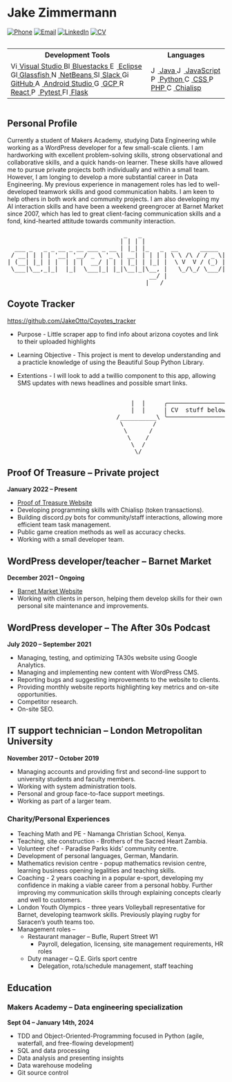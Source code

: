 # Jake Zimmermann

[![Phone](https://img.shields.io/badge/Phone-07545--128--394-brightgreen)](tel:07545128394)
[![Email](https://img.shields.io/badge/Email-jake__zimmermann%40hotmail.co.uk-red)](mailto:jake_zimmermann@hotmail.co.uk)
[![LinkedIn](https://img.shields.io/badge/LinkedIn-Jake%20Zimmermann-blue)](https://www.linkedin.com/in/jake-zimmermann-66776339/)
[![CV](https://img.shields.io/badge/View%20CV-PDF-yellow?style=flat-square)](https://github.com/JakeOtto/JakeOtto/blob/main/CV%20-%20Jake%20Zimmermann%202023.pdf)


<div style="overflow-x:auto;">
  <table>
    <tr>
      <th>Development Tools</th>
      <th>Languages</th>
    </tr>
    <tr>
      <td>
        <div class="split-column">
          <a href="https://visualstudio.com">
            <img src="[https://visualstudio.microsoft.com/wp-content/uploads/2022/09/VisualStudioCode.svg]" alt="Visual Studio" width="16"> Visual Studio
          </a>
          <a href="https://www.bluestacks.com">
            <img src="https://www.bluestacks.com/favicon.ico" alt="Bluestacks" width="16"> Bluestacks
          </a>
          <a href="https://www.eclipse.org">
            <img src="https://www.eclipse.org/eclipse.org/favicon.ico" alt="Eclipse" width="16"> Eclipse
          </a>
          <a href="https://glassfish.org">
            <img src="https://glassfish.org/favicon.ico" alt="Glassfish" width="16"> Glassfish
          </a>
          <a href="https://netbeans.org">
            <img src="https://netbeans.org/favicon.ico" alt="NetBeans" width="16"> NetBeans
          </a>
          <a href="https://slack.com">
            <img src="https://slack.com/favicon.ico" alt="Slack" width="16"> Slack
          </a>
          <a href="https://github.com">
            <img src="https://github.com/favicon.ico" alt="GitHub" width="16"> GitHub
          </a>
          <a href="https://developer.android.com/studio">
            <img src="https://developer.android.com/favicon.ico" alt="Android Studio" width="16"> Android Studio
          </a>
          <a href="https://cloud.google.com">
            <img src="https://cloud.google.com/favicon.ico" alt="GCP" width="16"> GCP
          </a>
          <a href="https://reactjs.org">
            <img src="https://reactjs.org/favicon.ico" alt="React" width="16"> React
          </a>
          <a href="https://pytest.org">
            <img src="https://pytest.org/favicon.ico" alt="Pytest" width="16"> Pytest
          </a>
           <a href="https://flask.palletsprojects.com">
            <img src="https://flask.palletsprojects.com/favicon.ico" alt="Flask" width="16"> Flask
          </a>
        </div>
      </td>
      <td>
        <a href="https://java.com">
          <img src="https://java.com/favicon.ico" alt="Java" width="16"> Java
        </a>
        <a href="https://developer.mozilla.org/en-US/docs/Web/JavaScript">
          <img src="https://developer.mozilla.org/favicon.ico" alt="JavaScript" width="16"> JavaScript
        </a>
        <a href="https://python.org">
          <img src="https://python.org/favicon.ico" alt="Python" width="16"> Python
        </a>
        <a href="https://www.w3.org/Style/CSS/Overview.en.html">
          <img src="https://www.w3.org/favicon.ico" alt="CSS" width="16"> CSS
        </a>
        <a href="https://www.php.net/">
          <img src="https://www.php.net/favicon.ico" alt="PHP" width="16"> PHP
        </a>
        <a href="https://chialisp.com/">
          <img src="https://chialisp.com/favicon.ico" alt="Chialisp" width="16"> Chialisp
        </a>
      </td>
    </tr>
  </table>
</div>

## Personal Profile

Currently a student of Makers Academy, studying Data Engineering while working as a WordPress developer for a few small-scale clients. I am hardworking with excellent problem-solving skills, strong observational and collaborative skills, and a quick hands-on learner. These skills have allowed me to pursue private projects both individually and within a small team. However, I am longing to develop a more substantial career in Data Engineering. My previous experience in management roles has led to well-developed teamwork skills and good communication habits. I am keen to help others in both work and community projects. I am also developing my AI interaction skills and have been a weekend greengrocer at Barnet Market since 2007, which has led to great client-facing communication skills and a fond, kind-hearted attitude towards community interaction.
<pre>
                                _   _                            _    _                           
                               | | | |                          | |  (_)                          
  ___ _   _ _ __ _ __ ___ _ __ | |_| |_   _  __      _____  _ __| | ___ _ __   __ _    ___  _ __  
 / __| | | | '__| '__/ _ \ '_ \| __| | | | | \ \ /\ / / _ \| '__| |/ / | '_ \ / _` |  / _ \| '_ \ 
| (__| |_| | |  | | |  __/ | | | |_| | |_| |  \ V  V / (_) | |  |   <| | | | | (_| | | (_) | | | |
 \___|\__,_|_|  |_|  \___|_| |_|\__|_|\__, |   \_/\_/ \___/|_|  |_|\_\_|_| |_|\__, |  \___/|_| |_|
                                       __/ |                                   __/ |              
                                      |___/                                   |___/               
</pre>
##  Coyote Tracker 

https://github.com/JakeOtto/Coyotes_tracker

- Purpose - 
Little scraper app to find info about arizona coyotes and link to their uploaded highlights

- Learning Objective -
This project is ment to develop understanding and a practicle knowledge of using the Beautiful Soup Python Library.

- Extentions - 
I will look to add a twillio component to this app, allowing SMS updates with news headlines and possible smart links.


<pre>            
                                  |  |     ╭─────────────────╮     |  |
                                  |  |     | CV  stuff below |     |  |
                              /__________\ ╰─────────────────╯ /__________\
                               \        /                       \        /
                                \      /                         \      /
                                 \    /                           \    /
                                  \  /                             \  /
                                   \/                               \/
</pre>

## Proof Of Treasure – Private project

**January 2022 – Present**
- [Proof of Treasure Website](https://proofoftreasure.com)
- Developing programming skills with Chialisp (token transactions).
- Building discord.py bots for community/staff interactions, allowing more efficient team task management.
- Public game creation methods as well as accuracy checks.
- Working with a small developer team.

## WordPress developer/teacher – Barnet Market

**December 2021 – Ongoing**
- [Barnet Market Website](https://barnet-market.co.uk)
- Working with clients in person, helping them develop skills for their own personal site maintenance and improvements.

## WordPress developer – The After 30s Podcast

**July 2020 – September 2021**
- Managing, testing, and optimizing TA30s website using Google Analytics.
- Managing and implementing new content with WordPress CMS.
- Reporting bugs and suggesting improvements to the website to clients.
- Providing monthly website reports highlighting key metrics and on-site opportunities.
- Competitor research.
- On-site SEO.

## IT support technician – London Metropolitan University

**November 2017 – October 2019**
- Managing accounts and providing first and second-line support to university students and faculty members.
- Working with system administration tools.
- Personal and group face-to-face support meetings.
- Working as part of a larger team.

### Charity/Personal Experiences
- Teaching Math and PE - Namanga Christian School, Kenya.
- Teaching, site construction - Brothers of the Sacred Heart Zambia.
- Volunteer chef - Paradise Parks kids’ community centre.
- Development of personal languages, German, Mandarin.
- Mathematics revision centre - popup mathematics revision centre, learning business opening legalities and teaching skills.
- Coaching - 2 years coaching in a popular e-sport, developing my confidence in making a viable career from a personal hobby. Further improving my communication skills through explaining concepts clearly and well to customers.
- London Youth Olympics - three years Volleyball representative for Barnet, developing teamwork skills. Previously playing rugby for Saracen’s youth teams too.
- Management roles –
  - Restaurant manager – Bufle, Rupert Street W1
    - Payroll, delegation, licensing, site management requirements, HR roles
  - Duty manager – Q.E. Girls sport centre
    - Delegation, rota/schedule management, staff teaching

## Education

### Makers Academy – Data engineering specialization

**Sept 04 – January 14th, 2024**
- TDD and Object-Oriented-Programming focused in Python (agile, waterfall, and free-flowing development)
- SQL and data processing
- Data analysis and presenting insights
- Data warehouse modeling
- Git source control 
